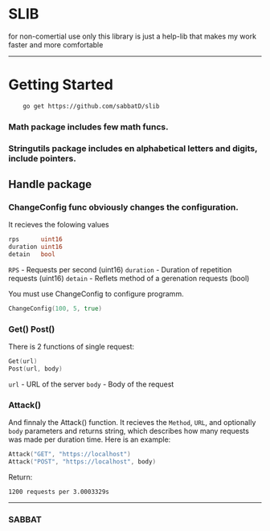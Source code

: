 # SLIB
for non-comertial use only
this library is just a help-lib that makes my work faster and more comfortable

---

# Getting Started
```bash
    go get https://github.com/sabbatD/slib
```
### Math package includes few math funcs.
### Stringutils package includes en alphabetical letters and digits, include pointers.

## Handle package
### ChangeConfig func obviously changes the configuration.
It recieves the folowing values
```go
rps      uint16
duration uint16
detain   bool
```
`RPS` - Requests per second (uint16)
`duration` - Duration of repetition requests (uint16)
`detain` - Reflets method of a gerenation requests (bool)

You must use ChangeConfig to configure programm.
```go
ChangeConfig(100, 5, true)
```
### Get() Post()
There is 2 functions of single request:
```go
Get(url)
Post(url, body)
```
`url` - URL of the server
`body` - Body of the request

### Attack()
And finnaly the Attack() function.
It recieves the `Method`, `URL`, and optionally `body` parameters and returns string, which describes how many requests was made per duration time.
Here is an example:

```go
Attack("GET", "https://localhost")
Attack("POST", "https://localhost", body)
```

Return:
```
1200 requests per 3.0003329s
```
---

### SABBAT